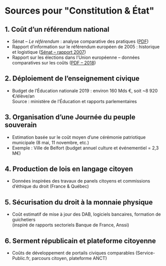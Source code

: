 # Sources pour "Constitution & État"

## 1. Coût d’un référendum national
- Sénat – *Le référendum* : analyse comparative des pratiques ([PDF](https://www.senat.fr/rap/r06-043/r06-0431.pdf))
- Rapport d’information sur le référendum européen de 2005 : historique et logistique ([Sénat – rapport 2007](https://www.senat.fr/rap/r07-188/r07-188_mono.html))
- Rapport sur les élections dans l’Union européenne – données comparatives sur les coûts ([PDF – 2018](https://www.senat.fr/rap/r18-073/r18-0731.pdf))

## 2. Déploiement de l’enseignement civique
- Budget de l’Éducation nationale 2019 : environ 160 Mds €, soit ~8 920 €/élève/an  
  Source : ministère de l’Éducation et rapports parlementaires

## 3. Organisation d’une Journée du peuple souverain
- Estimation basée sur le coût moyen d’une cérémonie patriotique municipale (8 mai, 11 novembre, etc.)
- Exemple : Ville de Belfort (budget annuel culture et événementiel = 2,3 M€)

## 4. Production de lois en langage citoyen
- Données inspirées des travaux de panels citoyens et commissions d’éthique du droit (France & Québec)

## 5. Sécurisation du droit à la monnaie physique
- Coût estimatif de mise à jour des DAB, logiciels bancaires, formation de guichetiers  
  (inspiré de rapports sectoriels Banque de France, Anssi)

## 6. Serment républicain et plateforme citoyenne
- Coûts de développement de portails civiques comparables (Service-Public.fr, parcours citoyen, plateforme ANCT)

